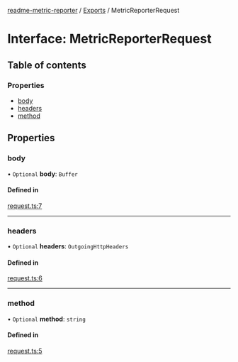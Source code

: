 [readme-metric-reporter](../README.md) / [Exports](../modules.md) / MetricReporterRequest

# Interface: MetricReporterRequest

## Table of contents

### Properties

- [body](MetricReporterRequest.md#body)
- [headers](MetricReporterRequest.md#headers)
- [method](MetricReporterRequest.md#method)

## Properties

### body

• `Optional` **body**: `Buffer`

#### Defined in

[request.ts:7](https://github.com/igrek8/readme-metric-reporter/blob/966dd02/src/request.ts#L7)

___

### headers

• `Optional` **headers**: `OutgoingHttpHeaders`

#### Defined in

[request.ts:6](https://github.com/igrek8/readme-metric-reporter/blob/966dd02/src/request.ts#L6)

___

### method

• `Optional` **method**: `string`

#### Defined in

[request.ts:5](https://github.com/igrek8/readme-metric-reporter/blob/966dd02/src/request.ts#L5)
